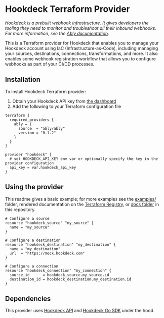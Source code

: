 # Hookdeck Terraform Provider

_[Hookdeck](https://hookdeck.com) is a prebuilt webhook infrastructure. It gives developers the tooling they need to monitor and troubleshoot all their inbound webhooks. For more information, see the [Ably documentation](https://ably.com/docs)._

This is a Terraform provider for Hookdeck that enables you to manage your Hookdeck account using IaC (Infrastructure-as-Code), including managing your sources, destinations, connections, transformations, and more. It also enables some webhook registration workflow that allows you to configure webhooks as part of your CI/CD processes.

## Installation

To install Hookdeck Terraform provider:

1. Obtain your Hookdeck API key from [the dashboard](https://dashboard.hookdeck.com/workspace/secrets)
2. Add the following to your Terraform configuration file

```hcl
terraform {
  required_providers {
    ably = {
      source  = "ably/ably"
      version = "0.1.2"
    }
  }
}

provider "hookdeck" {
  # set HOOKDECK_API_KEY env var or optionally specify the key in the provider configuration
  api_key = var.hookdeck_api_key
}
```

## Using the provider

This readme gives a basic example; for more examples see the [examples/](examples/) folder, rendered documentation on the [Terraform Registry](https://registry.terraform.io/providers/hookdeck/hookdeck/latest/docs), or [docs folder](docs/) in this repository.

```hcl
# Configure a source
resource "hookdeck_source" "my_source" {
  name = "my_source"
}

# Configure a destination
resource "hookdeck_destination" "my_destination" {
  name = "my_destination"
  url  = "https://mock.hookdeck.com"
}

# Configure a connection
resource "hookdeck_connection" "my_connection" {
  source_id      = hookdeck_source.my_source.id
  destination_id = hookdeck_destination.my_destination.id
}
```

## Dependencies

This provider uses [Hookdeck API](https://hookdeck.com/api-ref) and [Hookdeck Go SDK](https://github.com/hookdeck/hookdeck-go-sdk) under the hood.
